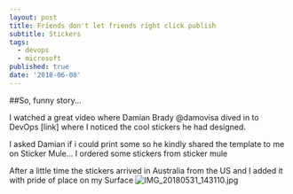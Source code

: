```yaml
---
layout: post
title: Friends don't let friends right click publish
subtitle: Stickers
tags:
  - devops
  - microsoft
published: true
date: '2018-06-08'
---
```

##So, funny story...

I watched a great video where Damian Brady @damovisa dived in to DevOps [link] where I noticed the cool stickers he had designed. 

I asked Damian if i could print some so he kindly shared the template to me on Sticker Mule... I ordered some stickers from sticker mule

After a little time the stickers arrived in Australia from the US and I added it with pride of place on my Surface
![IMG_20180531_143110.jpg]({{site.baseurl}}/img/IMG_20180531_143110.jpg)
